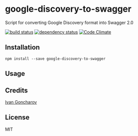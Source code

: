 # google-discovery-to-swagger

Script for converting Google Discovery format into Swagger 2.0

[![build status](https://secure.travis-ci.org/APIs-guru/google-discovery-to-swagger.svg)](http://travis-ci.org/IvanGoncharov/google-discovery-to-swagger)
[![dependency status](https://david-dm.org/APIs-guru/google-discovery-to-swagger.svg)](https://david-dm.org/IvanGoncharov/google-discovery-to-swagger)
[![Code Climate](https://codeclimate.com/github/APIs-guru/google-discovery-to-swagger/badges/gpa.svg)](https://codeclimate.com/github/APIs-guru/google-discovery-to-swagger)

## Installation

```
npm install --save google-discovery-to-swagger
```

## Usage

## Credits
[Ivan Goncharov](https://github.com/IvanGoncharov/)

## License

MIT

